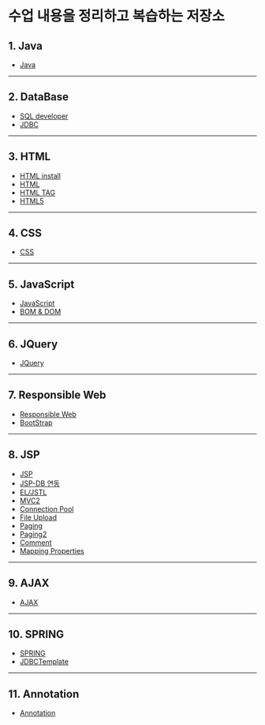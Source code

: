 
# 수업 내용을 정리하고 복습하는 저장소

## 1. Java
  - <a href="https://docs.google.com/document/d/1c9ZEmq23fB88MOJkvFK4qOM26naMORbPAtUS193HAgY/edit?usp=sharing">Java</a>
--------------------
## 2. DataBase
  - <a href="https://docs.google.com/document/d/1ttdnhQSGiP8oYt0saMN2S5nEIe6MOODr6DhZKSpAvLQ/edit?usp=sharing">SQL developer</a>
  - <a href="https://docs.google.com/document/d/1c2Mz3Ez54elPkd8t77Y3zA23lHqG-WoxXuxQF0vLeJM/edit?usp=sharing">JDBC</a>
--------------------
## 3. HTML
  - <a href="HTML/HTML install.md">HTML install</a>
  - <a href="HTML/HTML.md">HTML</a>
  - <a href="HTML/HTML TAG.md">HTML TAG</a>
  - <a href="HTML/HTML5.md">HTML5</a>
--------------------
## 4. CSS
  - <a href="CSS/CSS.md">CSS</a>
--------------------
## 5. JavaScript
  - <a href="JavaScript/Java Script.md">JavaScript</a>
  - <a href="JavaScript/Java Script2.md">BOM & DOM</a>
--------------------
## 6. JQuery
  - <a href="https://github.com/csooy38/github/blob/main/JQuery.md">JQuery</a>
--------------------
## 7. Responsible Web
  - <a href="ResponsibleWeb/Responsible Web.md">Responsible Web</a>
  - <a href="ResponsibleWeb/BootStrap.md">BootStrap</a>
--------------------
## 8. JSP
  - <a href="JSP/JSP.md">JSP</a>
  - <a href="JSP/JSP와 DB 연동.md">JSP-DB 연동</a>
  - <a href="JSP/EL_JSTL.md">EL/JSTL</a>
  - <a href="JSP/MVC2.md">MVC2</a>
  - <a href="JSP/ConnectionPool.md">Connection Pool</a>
  - <a href="JSP/File Upload.md">File Upload</a>
  - <a href="JSP/Paging.md">Paging</a>
  - <a href="JSP/Paging2.md">Paging2</a>
  - <a href="JSP/Comment.md">Comment</a>
  - <a href="JSP/mapping.properties.md">Mapping Properties</a>
--------------------
## 9. AJAX
  - <a href="AJAX/AJAX.md">AJAX</a>
--------------------
## 10. SPRING
  - <a href="Spring/SPRING.md">SPRING</a>
  - <a href="Spring/SPRING-JDBCTemplate.md">JDBCTemplate</a>
--------------------
## 11. Annotation
  - <a href="Annotation/Annotation.md">Annotation</a>
